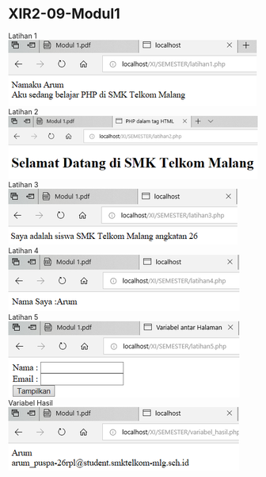 # XIR2-09-Modul1
Latihan 1
![alt text](https://github.com/ArumPuspaPratiwi/XIR2-09-Modul1/blob/master/latihan1.png)
Latihan 2
![alt text](https://github.com/ArumPuspaPratiwi/XIR2-09-Modul1/blob/master/latihan2.png)
Latihan 3
![alt text](https://github.com/ArumPuspaPratiwi/XIR2-09-Modul1/blob/master/latihan3.png)
Latihan 4
![alt text](https://github.com/ArumPuspaPratiwi/XIR2-09-Modul1/blob/master/latihan4.png)
Latihan 5
![alt text](https://github.com/ArumPuspaPratiwi/XIR2-09-Modul1/blob/master/latihan5.png)
Variabel Hasil
![alt text](https://github.com/ArumPuspaPratiwi/XIR2-09-Modul1/blob/master/variabel_hasil.png)
